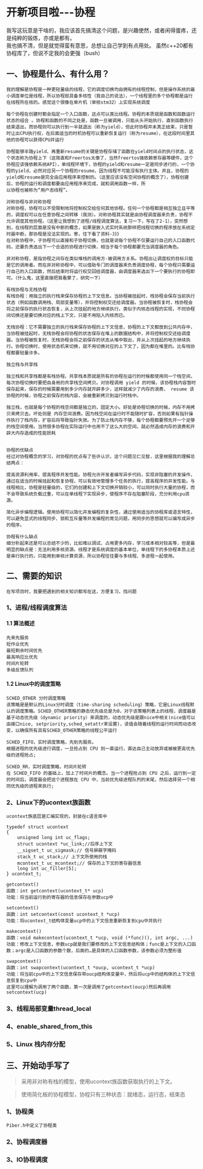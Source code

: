 # 开新项目啦---协程
我写这玩意是干啥的，我应该首先搞清这个问题，是兴趣使然，或者闲得蛋疼，还是纯粹的锻炼，亦或是都有。  
我也搞不清，但是就觉得蛮有意思，总想让自己学到有点用处。
虽然c++20都有协程库了，但说不定我的会更强（bush）


## 一、协程是什么、有什么用？

    我的理解是协程是一种更轻量级的线程，它的调度切换均由拥有的线程控制，但是操作系统的最小调度单位是线程，所以协程部具备多核性（我自己的说法），一个线程里的多个协程都是运行在线程所在核的。感觉这个很像在单片机（单核stm32）上实现系统调度

    每个协程在创建时都会指定⼀个⼊⼝函数，这点可以类⽐线程。协程的本质就是函数和函数运⾏状态的组合 。协程和函数的不同之处是，函数⼀旦被调⽤，只能从头开始执⾏，直到函数执⾏结束退出，⽽协程则可以执⾏到⼀半就退出（称为yield），但此时协程并未真正结束，只是暂时让出CPU执⾏权，在后⾯适当的时机协程可以重新恢复运⾏（称为resume），在这段时间⾥其他的协程可以获得CPU并运⾏

    协程能够半路yield、再重新resume的关键是协程存储了函数在yield时间点的执⾏状态，这个状态称为协程上下（这简直和Freertos太像了，当然freertos强依赖寄存器等硬件，这个协程应该强依赖系统API），单线程环境下，协程的yield和resume⼀定是同步进⾏的，⼀个协程的yield，必然对应另⼀个协程的resume，因为线程不可能没有执⾏主体。并且，协程的yield和resume是完全由应⽤程序来控制的。（这里应该没有空闲协程的概念了），协程创建后，协程的运⾏和调度都要由应⽤程序来完成，就和调⽤函数⼀样，所
    以协程也被称为“⽤户态线程”。

    对称协程与⾮对称协程
    对称协程，协程可以不受限制地将控制权交给任何其他协程。任何⼀个协程都是相互独⽴且平等的，调度权可以在任意协程之间转移（我测）。对称协程其实就是由协程调度器来负责，协程不允许调度其他协程。（这里让我想到了进程/线程调度算法，复习一下，写在了2-1），突然想到，在线程的层面是没有中断的概念，如果是嵌入式实时系统那样把线程切换的程序放在系统定时器中断，那协程是没法实现的。寄，往下看了资料-》》》
    在对称协程中，⼦协程可以直接和⼦协程切换，也就是说每个协程不仅要运⾏⾃⼰的⼊⼝函数代码，还要负责选出下⼀个合适的协程进⾏切换，相当于每个协程都要充当调度器的⻆⾊。

    ⾮对称协程，是指协程之间存在类似堆栈的调⽤⽅-被调⽤⽅关系。协程出让调度权的⽬标只能是它的调⽤者。⽽在⾮对称协程中，可以借助专⻔的调度器来负责调度协程，每个协程只需要运⾏⾃⼰的⼊⼝函数，然后结束时将运⾏权交回给调度器，由调度器来选出下⼀个要执⾏的协程即可。（什么鬼，这里直接把我看蒙了，研究一下）

    有栈协程与⽆栈协程
    有栈协程：⽤独⽴的执⾏栈来保存协程的上下⽂信息。当协程被挂起时，栈协程会保存当前执⾏状态（例如函数调⽤栈、局部变量等），并将控制权交还给调度器。当协程被恢复时，栈协程会将之前保存的执⾏状态恢复，从上次挂起的地⽅继续执⾏。类似于内核态线程的实现，不同协程间切换还是要切换对应的栈上下⽂，只是不⽤陷⼊内核⽽已。

    ⽆栈协程：它不需要独⽴的执⾏栈来保存协程的上下⽂信息，协程的上下⽂都放到公共内存中，当协程被挂起时，⽆栈协程会将协程的状态保存在堆上的数据结构中，并将控制权交还给调度器。当协程被恢复时，⽆栈协程会将之前保存的状态从堆中取出，并从上次挂起的地⽅继续执⾏。协程切换时，使⽤状态机来切换，就不⽤切换对应的上下⽂了，因为都在堆⾥的。⽐有栈协程都要轻量许多。

    独⽴栈与共享栈

    独⽴栈和共享栈都是有栈协程。共享栈本质就是所有的协程在运⾏的时候都使⽤同⼀个栈空间，每次协程切换时要把⾃身⽤的共享栈空间拷⻉。对协程调⽤ yield 的时候，该协程栈内容暂时保存起来，保存的时候需要⽤到多少内存就开辟多少，这样就减少了内存的浪费， resume 该协程的时候，协程之前保存的栈内容，会被重新拷⻉到运⾏时栈中。
    
    独⽴栈，也就是每个协程的栈空间都是独⽴的，固定⼤⼩。好处是协程切换的时候，内存不⽤拷⻉来拷⻉去。坏处则是 内存空间浪费。因为栈空间在运⾏时不能随时扩容，否则如果有指针操作执⾏了栈内存，扩容后将导致指针失效。为了防⽌栈内存不够，每个协程都要预先开⼀个⾜够的栈空间使⽤。当然很多协程在实际运⾏中也⽤不了这么⼤的空间，就必然造成内存的浪费和开辟⼤内存造成的性能损耗


    协程的优缺点
    经过对协程概念的学习，对协程的优点有了些许认识，这个问题⻅仁⻅智，这⾥根据我的理解总结两点：

    提⾼资源利⽤率，提⾼程序并发性能。协程允许开发者编写异步代码，实现⾮阻塞的并发操作，通过在适当的时候挂起和恢复协程，可以有效地管理多个任务的执⾏，提⾼程序的并发性能。与线程相⽐，协程是轻量级的，它们的创建和上下⽂切换开销较⼩，可以同时执⾏⼤量的协程，⽽不会导致系统负载过重，可以在单线程下实现异步，使程序不存在阻塞阶段，充分利⽤cpu资源。

    简化异步编程逻辑。使⽤协程可以简化并发编程的复杂性，通过使⽤适当的协程库或语⾔特性，可以避免显式的线程同步、锁和互斥量等并发编程的常⻅问题，⽤同步的思想就可以编写成异步的程序。

    协程有什么缺点
    细分析起来还是可以总结不少的，⽐如难以调试、占⽤更多内存，学习成本相对较⾼等，但是最明显的缺点是：⽆法利⽤多核资源。线程才是系统调度的基本单位，单线程下的多协程本质上还是串⾏执⾏的，只能⽤到单核计算资源，所以协程往往要与多线程、多进程⼀起使⽤。

## 二、需要的知识
    在写项目时，我要把遇到的相关知识都写在这，方便复习，找问题

### 1、进程/线程调度算法
#### 1.1 算法概述
    先来先服务  
    短作业优先
    最短剩余时间优先
    最高响应比优先
    时间片轮转
    多级反馈队列
#### 1.2 Linux中的调度策略
    SCHED_OTHER 分时调度策略
    该策略是是默认的Linux分时调度（time-sharing scheduling）策略，它是Linux线程默认的调度策略。SCHED_OTHER策略的静态优先级总是为0，对于该策略列表上的线程，调度器是基于动态优先级（dynamic priority）来调度的，动态优先级是跟nice中相关(nice值可以由接口nice, setpriority,sched_setattr来设置)，该值会随着线程的运行时间而动态改变，以确保所有具有SCHED_OTHER策略的线程公平运行

    SCHED_FIFO，实时调度策略，先到先服务。
    根据进程的优先级进行调度，一旦抢占到 CPU 则一直运行，直达自己主动放弃或被被更高优先级的进程抢占;
    
    SCHED_RR，实时调度策略，时间片轮转
    在 SCHED_FIFO 的基础上，加上了时间片的概念。当一个进程抢占到 CPU 之后，运行到一定的时间后，调度器会把这个进程放在 CPU 中，当前优先级进程队列的末尾，然后选择另一个相同优先级的进程来执行;
### 2、Linux下的ucontext族函数  
    ucontext族底层是汇编实现的，封装在c语言库中

    typedef struct ucontext
    {
        unsigned long int uc_flags;
        struct ucontext *uc_link;//后序上下文
        __sigset_t uc_sigmask;// 信号屏蔽字掩码
        stack_t uc_stack;// 上下文所使用的栈
        mcontext_t uc_mcontext;// 保存的上下文的寄存器信息
        long int uc_filler[5];
    } ucontext_t;

    getcontext()
    函数：int getcontext(ucontext_t* ucp)
    功能：将当前运行到的寄存器的信息保存在参数ucp中

    setcontext()
    函数：int setcontext(const ucontext_t *ucp)
    功能：将ucontext_t结构体变量ucp中的上下文信息重新恢复到cpu中并执行

    makecontext()
    函数：void makecontext(ucontext_t *ucp, void (*func)(), int argc, ...)
    功能：修改上下文信息，参数ucp就是我们要修改的上下文信息结构体；func是上下文的入口函数；argc是入口函数的参数个数，后面的…是具体的入口函数参数，该参数必须为整形值

    swapcontext()
    函数：int swapcontext(ucontext_t *oucp, ucontext_t *ucp)
    功能：将当前cpu中的上下文信息保存带oucp结构体变量中，然后将ucp中的结构体的上下文信息恢复到cpu中
    这里可以理解为调用了两个函数，第一次是调用了getcontext(oucp)然后再调用setcontext(ucp)

### 3、线程局部变量thread_local

### 4、enable_shared_from_this

### 5、Linux 栈内存分配

## 三、开始动手写了
>采用非对称有栈的模型，使用ucontext族函数获取执行的上下文。 

>使用简化板的协程模型，协程只有三种状态：就绪态，运行态，结束态

### 1、协程类
    Piber.h中定义了协程类
### 2、协程调度器

### 3、IO协程调度

        
